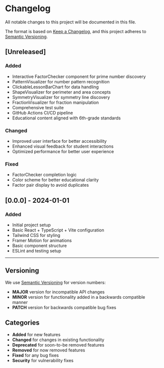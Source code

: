 # Changelog

All notable changes to this project will be documented in this file.

The format is based on [Keep a Changelog](https://keepachangelog.com/en/1.0.0/),
and this project adheres to [Semantic Versioning](https://semver.org/spec/v2.0.0.html).

## [Unreleased]

### Added
- Interactive FactorChecker component for prime number discovery
- PatternVisualizer for number pattern recognition
- ClickableLessonBarChart for data handling
- ShapeVisualizer for perimeter and area concepts
- SymmetryVisualizer for symmetry line discovery
- FractionVisualizer for fraction manipulation
- Comprehensive test suite
- GitHub Actions CI/CD pipeline
- Educational content aligned with 6th-grade standards

### Changed
- Improved user interface for better accessibility
- Enhanced visual feedback for student interactions
- Optimized performance for better user experience

### Fixed
- FactorChecker completion logic
- Color scheme for better educational clarity
- Factor pair display to avoid duplicates

## [0.0.0] - 2024-01-01

### Added
- Initial project setup
- Basic React + TypeScript + Vite configuration
- Tailwind CSS for styling
- Framer Motion for animations
- Basic component structure
- ESLint and testing setup

---

## Versioning

We use [Semantic Versioning](https://semver.org/) for version numbers:
- **MAJOR** version for incompatible API changes
- **MINOR** version for functionality added in a backwards compatible manner
- **PATCH** version for backwards compatible bug fixes

## Categories

- **Added** for new features
- **Changed** for changes in existing functionality
- **Deprecated** for soon-to-be removed features
- **Removed** for now removed features
- **Fixed** for any bug fixes
- **Security** for vulnerability fixes

